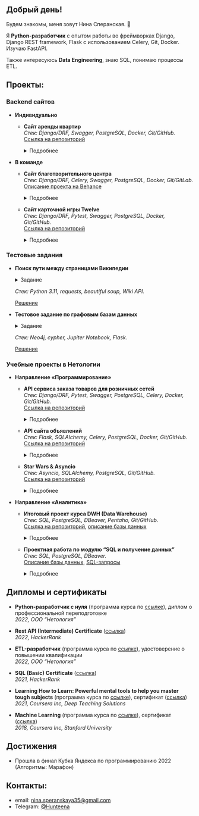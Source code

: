 ## Добрый день!

Будем знакомы, меня зовут Нина Сперанская. 👋

Я **Python-разработчик** с опытом работы во фреймворках Django, Django REST framework, Flask с использованием Celery, Git, Docker. Изучаю FastAPI.

Также интересуюсь **Data Engineering**, знаю SQL, понимаю процессы ETL.


## Проекты:


### Backend сайтов
* **Индивидуально**  

  * **Сайт аренды квартир**   
    *Стек: Django/DRF, Swagger, PostgreSQL, Docker, Git/GitHub.*  
    [Ссылка на репозиторий](https://github.com/Hunteena/apartmentsNN)   
    <details><summary>Подробнее</summary>    
    
    (Сайт в процессе разработки)  
    Возможность оставить онлайн-заявку.  
    Подробная административная панель.  
    Отправка почты.
    Логирование, задачи по расписанию.  
    Docker для локального развёртывания проекта (для фронтенда).  
    В дальнейшем планируется unit-тестирование и деплой.  
    </details>

    
* **В команде** 
  * **Сайт благотворительного центра**    
    *Стек: Django/DRF, Celery, Swagger, PostgreSQL, Docker, Git/GitLab.*  
    [Описание проекта на Behance](https://www.behance.net/gallery/168737717/solnechnyj-krug)  
    <details><summary>Подробнее</summary>        
    
    (Сайт в процессе разработки)  
    Изменяемая информация о центре: новости, сборы, волонтёры, проекты.  
    Личный кабинет пользователя.  
    Интернет-магазин благотворительных товаров.  
    </details>  
  
  * **Сайт карточной игры Twelve**  
    *Стек: Django/DRF, Pytest, Swagger, PostgreSQL, Docker, Git/GitHub.*  
    [Ссылка на репозиторий](https://github.com/apodisation13/cardgame)  
    <details><summary>Подробнее</summary>     
    
    [card-game.ru](https://card-game.ru)  
    Коллекционная карточная игра    
    </details>
  
### Тестовые задания

* **Поиск пути между страницами Википедии**  
  <details><summary>Задание</summary>  

  * входные данные: 2 ссылки на wikipedia (можно из файла, можно из консоли вводить)
  * ссылки за пределами wikipedia путем не считаются
  * вручную от одной страницы до второй можно дойти за 3 клика
  * необходимо показать полный путь как пройти от ссылки 1 до ссылки 2
  * отображение пути должно для каждого шага содержать текст (полное предложение, в котором эта ссылка найдена) и ссылку на следующую страницу
  * отображать это можно как в консоли, так и в web
  * дополнительно можно вести лог файл со всеми страницами, что были посещены при поиске
  
  *Пример работы*  

  исходные ссылки:  
  стартовая - https://ru.wikipedia.org/wiki/Xbox_360_S  
  конечная - https://ru.wikipedia.org/wiki/Nintendo_3DS

  ожидаемый вывод:  
  1------------------------  
  И 15 июня 2010 года Microsoft подтвердили их на выставке E³, объявив о прекращении производства старых версий Xbox 360 и скором старте продаж усовершенствованной версии консоли.
  https://ru.wikipedia.org/wiki/Electronic_Entertainment_Expo  
  2-------------------------  
  Это совпало с появлением нового поколения консолей, в частности с выпуском Sega Saturn, и анонсами предстоящих релизов PlayStation, Virtual Boy и Neo Geo CD.
  https://ru.wikipedia.org/wiki/Virtual_Boy  
  3-------------------------  
  Стереоскопическая технология в игровых приставках вновь появилась в более поздние годы и имела больший успех, включая портативную игровую приставку Nintendo 3DS
  https://ru.wikipedia.org/wiki/Nintendo_3DS  

  результат работы:
  github + readme файл с описание логики
  либо файл скрипта + readme файл с описание логики

  </details>  

  *Стек: Python 3.11, requests, beautiful soup, Wiki API.*
  
  [Решение](https://github.com/Hunteena/wikipath)  


* **Тестовое задание по графовым базам данных**  
  <details><summary>Задание</summary>  

  * Установить графовую базу из списка https://db-engines.com/en/ranking/graph+dbms  
     * Предпочтительные - neo4j, nebula, arangodb
     * Предпочтительный язык запросов - cypher  
  * Создать ipynb ноутбук, в котором:
  * Считать данные из источника https://disk.yandex.ru/d/s6wWqd8Ol_5IvQ
  * Внести данные из таблицы в графовую БД
  * Построить графовое представление в БД, осуществить несколько запросов на языке запросов к графовой БД
  * Найти взаимосвязи визуально и с помощью алгоритмов (алгоритмы на ваше усмотрение)
  * Написать rest сервис на python к графовой БД в котором на вход поступает ФИО, на выходе graphml или json
  * Результаты представить на гитхаб и в виде кода + небольшой презентации
  * Срок выполнения задания - около 10 дней, если вы не успеваете можете взять больше времени

  </details>  
  
  *Стек: Neo4j, cypher, Jupiter Notebook, Flask.*
  
  [Решение](https://github.com/Hunteena/neo4j)  



### Учебные проекты в Нетологии

* **Направление «Программирование»**  

  * **API сервиса заказа товаров для розничных сетей**  
    *Стек: Django/DRF, Pytest, Swagger, PostgreSQL, Celery, Docker, Git/GitHub.*  
    [Ссылка на репозиторий](https://github.com/Hunteena/python-final-diplom)  
    <details><summary>Подробнее</summary>
    REST API (backend) сервиса для автоматизации закупок в розничной сети с товарами от нескольких поставщиков.
    </details>
  
  * **API сайта объявлений**  
    *Стек: Flask, SQLAlchemy, Celery, PostgreSQL, Docker, Git/GitHub.*  
    [Ссылка на репозиторий](https://github.com/Hunteena/hw_celery)  
    <details><summary>Подробнее</summary>
    REST API (backend) сайта объявлений с авторизацией пользователей и возможностью почтовой рассылки.
    </details>
  
  * **Star Wars & Asyncio**  
    *Стек: Asyncio, SQLAlchemy, PostgreSQL, Git/GitHub.*  
    [Ссылка на репозиторий](https://github.com/Hunteena/hw_asyncio)  
    <details><summary>Подробнее</summary>
    Асинхронная выгрузка из Star Wars API персонажей Start Wars и их асинхронная загрузка в базу данных.
    </details>
  
  
* **Направление «Аналитика»**  

  * **Итоговый проект курса DWH (Data Warehouse)**  
    *Стек: SQL, PostgreSQL, DBeaver, Pentaho, Git/GitHub.*  
    [Ссылка на репозиторий](https://github.com/Hunteena/DWH_project), [описание базы данных](https://edu.postgrespro.ru/bookings.pdf)  
    <details><summary>Подробнее</summary>
    Создание таблицы измерений и таблицы фактов на основе базы данных.
    </details>
  
  * **Проектная работа по модулю “SQL и получение данных”**  
    *Стек: SQL, PostgreSQL, DBeaver.*  
    [Описание базы данных](https://drive.google.com/file/d/1-4Ue94fEosxeunO7tGl6KId7WvrB0rpc/view?usp=sharing), 
    [SQL-запросы](https://drive.google.com/file/d/1eAVfYyq3DnraQNiNHgCP3r2D9-O8O6tc/view?usp=sharing)  
    <details><summary>Подробнее</summary>
    Получение информации из базы данных об авиаперелётах с помощью SQL-запросов разного уровня сложности (подзапросы, CTE / обобщённые табличные выражения, материализованные представления).
    </details>
  

## Дипломы и сертификаты

- **Python-разработчик с нуля** (программа курса по [ссылке](https://netology.ru/programs/python)), 
диплом о профессиональной переподготовке <!-- ([ссылка]()). -->  
_2022, ООО “Нетология”_

- **Rest API (Intermediate) Certificate** ([ссылка](https://www.hackerrank.com/certificates/a7b31380e4b7))  
_2022, HackerRank_  

- **ETL-разработчик** (программа курса по [ссылке](https://netology.ru/programs/etl-developer)), 
удостоверение о повышении квалификации <!-- ([ссылка](https://drive.google.com/file/d/143MDuKVVKvtsMMb3BpjRCVDtKbibAxMW/view?usp=sharing)). -->    
_2022, ООО “Нетология”_  

- **SQL (Basic) Certificate** ([ссылка](https://www.hackerrank.com/certificates/86b9fdaa561d))  
_2021, HackerRank_  

- **Learning How to Learn: Powerful mental tools to help you master tough subjects** (программа курса по [ссылке](https://www.coursera.org/learn/learning-how-to-learn)), 
сертификат ([ссылка](https://coursera.org/share/6ad6ccaa3354d6a5c77482103b825986))  
_2021, Coursera Inc, Deep Teaching Solutions_  

- **Machine Learning** (программа курса по [ссылке](https://www.coursera.org/learn/machine-learning)), 
сертификат ([ссылка](https://coursera.org/share/472683d93961060ca12f2666f6568306))  
_2018, Coursera Inc, Stanford University_


## Достижения

- Прошла в финал Кубка Яндекса по программированию 2022 (Алгоритмы: Марафон)

## Контакты: 

- email: nina.speranskaya35@gmail.com
- Telegram: [@Hunteena](https://t.me/Hunteena)

